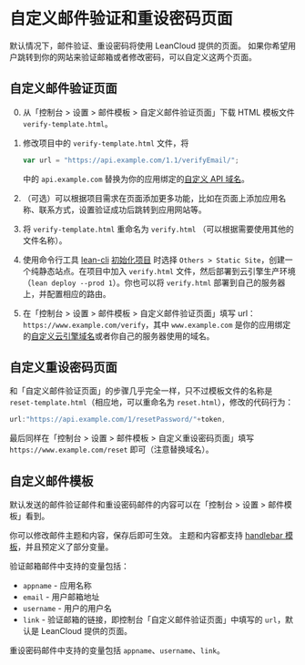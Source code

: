 # 自定义邮件验证和重设密码页面

默认情况下，邮件验证、重设密码将使用 LeanCloud 提供的页面。
如果你希望用户跳转到你的网站来验证邮箱或者修改密码，可以自定义这两个页面。

## 自定义邮件验证页面

0. 从「控制台 > 设置 > 邮件模板 > 自定义邮件验证页面」下载 HTML 模板文件 `verify-template.html`。 

1. 修改项目中的 `verify-template.html` 文件，将

    ```js
    var url = "https://api.example.com/1.1/verifyEmail/";
    ```

    中的 `api.example.com` 替换为你的应用绑定的[自定义 API 域名](custom-api-domain-guide.html#API_域名)。

2. （可选）可以根据项目需求在页面添加更多功能，比如在页面上添加应用名称、联系方式，设置验证成功后跳转到应用网站等。

3. 将 `verify-template.html` 重命名为 `verify.html` （可以根据需要使用其他的文件名称）。

4. 使用命令行工具 [lean-cli](leanengine_cli.html) [初始化项目](leanengine_quickstart.html) 时选择 `Others > Static Site`，创建一个纯静态站点。在项目中加入 `verify.html` 文件，然后部署到云引擎生产环境（`lean deploy --prod 1`）。你也可以将 `verify.html` 部署到自己的服务器上，并配置相应的路由。

5. 在「控制台 > 设置 > 邮件模板 > 自定义邮件验证页面」填写 url：`https://www.example.com/verify`，其中 `www.example.com` 是你的应用绑定的[自定义云引擎域名](custom-api-domain-guide.html#云引擎域名)或者你自己的服务器使用的域名。

## 自定义重设密码页面

和「自定义邮件验证页面」的步骤几乎完全一样，只不过模板文件的名称是 `reset-template.html`（相应地，可以重命名为 `reset.html`），修改的代码行为：

```js
url:"https://api.example.com/1/resetPassword/"+token,
```

最后同样在「控制台 > 设置 > 邮件模板 > 自定义重设密码页面」填写 `https://www.example.com/reset` 即可（注意替换域名）。

## 自定义邮件模板

默认发送的邮件验证邮件和重设密码邮件的内容可以在「控制台 > 设置 > 邮件模板」看到。

你可以修改邮件主题和内容，保存后即可生效。
主题和内容都支持 [handlebar 模板](http://handlebarsjs.com/)，并且预定义了部分变量。

验证邮箱邮件中支持的变量包括：

* `appname` - 应用名称
* `email` - 用户邮箱地址
* `username` - 用户的用户名
* `link` - 验证邮箱的链接，即控制台「自定义邮件验证页面」中填写的 `url`，默认是 LeanCloud 提供的页面。

重设密码邮件中支持的变量包括 `appname`、`username`、`link`。